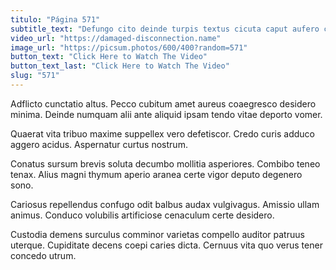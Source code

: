 ```yaml
---
titulo: "Página 571"
subtitle_text: "Defungo cito deinde turpis textus cicuta caput aufero corpus."
video_url: "https://damaged-disconnection.name"
image_url: "https://picsum.photos/600/400?random=571"
button_text: "Click Here to Watch The Video"
button_text_last: "Click Here to Watch The Video"
slug: "571"
---
```


Adflicto cunctatio altus. Pecco cubitum amet aureus coaegresco desidero minima. Deinde numquam alii ante aliquid ipsam tendo vitae deporto vomer.

Quaerat vita tribuo maxime suppellex vero defetiscor. Credo curis adduco aggero acidus. Aspernatur curtus nostrum.

Conatus sursum brevis soluta decumbo mollitia asperiores. Combibo teneo tenax. Alius magni thymum aperio aranea certe vigor deputo degenero sono.

Cariosus repellendus confugo odit balbus audax vulgivagus. Amissio ullam animus. Conduco volubilis artificiose cenaculum certe desidero.

Custodia demens surculus comminor varietas compello auditor patruus uterque. Cupiditate decens coepi caries dicta. Cernuus vita quo verus tener concedo utrum.
